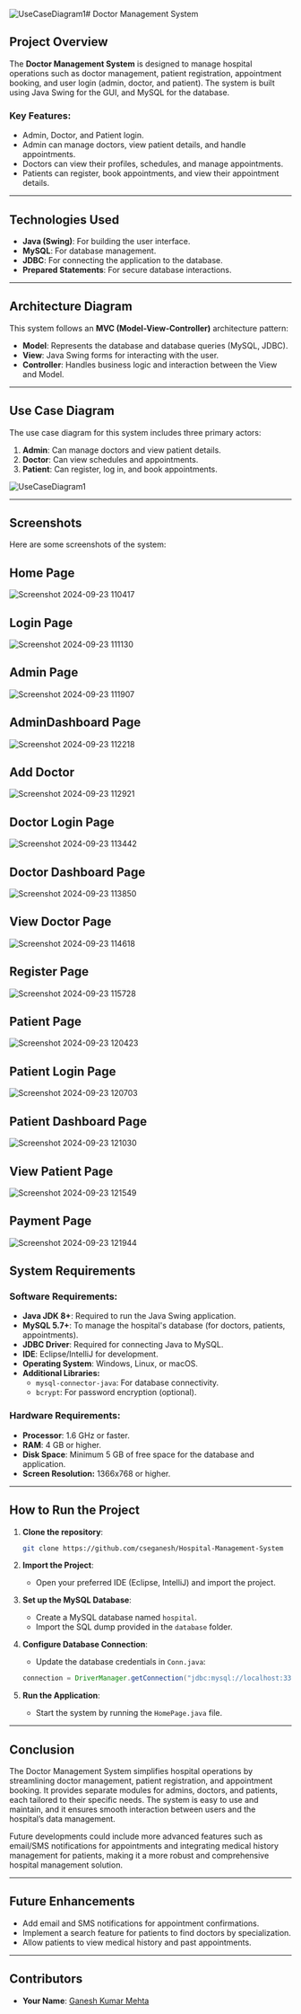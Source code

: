 ![UseCaseDiagram1](https://github.com/user-attachments/assets/7bd3aff8-03e8-4fa0-8be0-f39e3dc8af8b)# Doctor Management System

## Project Overview
The **Doctor Management System** is designed to manage hospital operations such as doctor management, patient registration, appointment booking, and user login (admin, doctor, and patient). The system is built using Java Swing for the GUI, and MySQL for the database.

### Key Features:
- Admin, Doctor, and Patient login.
- Admin can manage doctors, view patient details, and handle appointments.
- Doctors can view their profiles, schedules, and manage appointments.
- Patients can register, book appointments, and view their appointment details.

---

## Technologies Used
- **Java (Swing)**: For building the user interface.
- **MySQL**: For database management.
- **JDBC**: For connecting the application to the database.
- **Prepared Statements**: For secure database interactions.
  
---

## Architecture Diagram
This system follows an **MVC (Model-View-Controller)** architecture pattern:
- **Model**: Represents the database and database queries (MySQL, JDBC).
- **View**: Java Swing forms for interacting with the user.
- **Controller**: Handles business logic and interaction between the View and Model.

---

## Use Case Diagram
The use case diagram for this system includes three primary actors:
1. **Admin**: Can manage doctors and view patient details.
2. **Doctor**: Can view schedules and appointments.
3. **Patient**: Can register, log in, and book appointments.

![UseCaseDiagram1](https://github.com/user-attachments/assets/394d2581-c805-4517-8e17-bc8b0202e346)


---


## Screenshots

Here are some screenshots of the system:
 ## Home Page
![Screenshot 2024-09-23 110417](https://github.com/user-attachments/assets/fbcbf601-83d4-489d-b79b-630514c4071d)


## Login Page
![Screenshot 2024-09-23 111130](https://github.com/user-attachments/assets/8e76f2da-6f93-4e11-9180-bf987b817ecf)



## Admin Page
![Screenshot 2024-09-23 111907](https://github.com/user-attachments/assets/5c5dd8ae-09aa-4078-95c2-276dc84420e4)



## AdminDashboard Page
![Screenshot 2024-09-23 112218](https://github.com/user-attachments/assets/51f71f31-9815-48b1-9120-e6b2475a3806)



## Add Doctor 
![Screenshot 2024-09-23 112921](https://github.com/user-attachments/assets/efca2725-82e7-40dd-81ae-ede673e9c5a3)



## Doctor Login Page
![Screenshot 2024-09-23 113442](https://github.com/user-attachments/assets/5951df9c-4d65-4c85-932f-d1753f724d0c)


## Doctor Dashboard Page
![Screenshot 2024-09-23 113850](https://github.com/user-attachments/assets/cd1ce590-964d-4a96-af23-4a27b28c68af)



## View Doctor Page
![Screenshot 2024-09-23 114618](https://github.com/user-attachments/assets/b13ec8ae-56d3-41c3-9796-82e0754c05a3)



## Register Page
![Screenshot 2024-09-23 115728](https://github.com/user-attachments/assets/9b57a05f-64c7-4244-a5c3-0101134a1ab2)



## Patient Page
![Screenshot 2024-09-23 120423](https://github.com/user-attachments/assets/dde4120f-784a-49a3-b271-e1c5ff6b17d8)



## Patient Login Page
![Screenshot 2024-09-23 120703](https://github.com/user-attachments/assets/661eabfd-0351-468b-aa01-11d8953d361e)


## Patient Dashboard Page
![Screenshot 2024-09-23 121030](https://github.com/user-attachments/assets/e6daf8f3-0b57-4293-bf32-6ca0710db671)



## View Patient Page
![Screenshot 2024-09-23 121549](https://github.com/user-attachments/assets/3f6987f4-a7ed-48a4-bdfa-afe23f045693)



## Payment Page
![Screenshot 2024-09-23 121944](https://github.com/user-attachments/assets/c27f82c7-298a-48b7-86a4-ed2b06b82761)




## System Requirements

### Software Requirements:
- **Java JDK 8+**: Required to run the Java Swing application.
- **MySQL 5.7+**: To manage the hospital's database (for doctors, patients, appointments).
- **JDBC Driver**: Required for connecting Java to MySQL.
- **IDE**: Eclipse/IntelliJ for development.
- **Operating System**: Windows, Linux, or macOS.
- **Additional Libraries:**
  - `mysql-connector-java`: For database connectivity.
  - `bcrypt`: For password encryption (optional).

### Hardware Requirements:
- **Processor**: 1.6 GHz or faster.
- **RAM**: 4 GB or higher.
- **Disk Space**: Minimum 5 GB of free space for the database and application.
- **Screen Resolution:** 1366x768 or higher.

---

## How to Run the Project

1. **Clone the repository**:
    ```bash
    git clone https://github.com/cseganesh/Hospital-Management-System
    ```

2. **Import the Project**:
    - Open your preferred IDE (Eclipse, IntelliJ) and import the project.

3. **Set up the MySQL Database**:
    - Create a MySQL database named `hospital`.
    - Import the SQL dump provided in the `database` folder.

4. **Configure Database Connection**:
    - Update the database credentials in `Conn.java`:
    ```java
    connection = DriverManager.getConnection("jdbc:mysql://localhost:3306/hospital", "root", "password");
    ```

5. **Run the Application**:
    - Start the system by running the `HomePage.java` file.

---

## Conclusion

The Doctor Management System simplifies hospital operations by streamlining doctor management, patient registration, and appointment booking. It provides separate modules for admins, doctors, and patients, each tailored to their specific needs. The system is easy to use and maintain, and it ensures smooth interaction between users and the hospital’s data management.

Future developments could include more advanced features such as email/SMS notifications for appointments and integrating medical history management for patients, making it a more robust and comprehensive hospital management solution.

---

## Future Enhancements
- Add email and SMS notifications for appointment confirmations.
- Implement a search feature for patients to find doctors by specialization.
- Allow patients to view medical history and past appointments.

---

## Contributors
- **Your Name**: [Ganesh Kumar Mehta](https://github.com/cseganesh)
